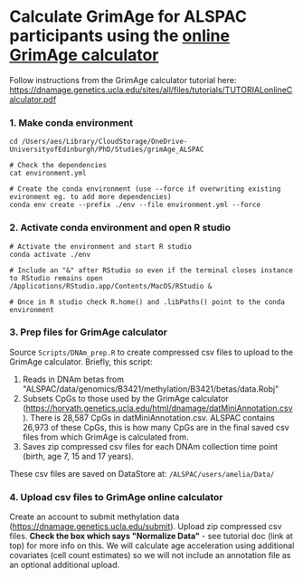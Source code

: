 # Calculate GrimAge for ALSPAC participants using the [online GrimAge calculator](https://dnamage.genetics.ucla.edu/home)   


Follow instructions from the GrimAge calculator tutorial here: https://dnamage.genetics.ucla.edu/sites/all/files/tutorials/TUTORIALonlineCalculator.pdf


### 1. Make conda environment
```
cd /Users/aes/Library/CloudStorage/OneDrive-UniversityofEdinburgh/PhD/Studies/grimAge_ALSPAC

# Check the dependencies
cat environment.yml

# Create the conda environment (use --force if overwriting existing evironment eg. to add more dependencies)
conda env create --prefix ./env --file environment.yml --force
```

### 2. Activate conda environment and open R studio
```
# Activate the environment and start R studio
conda activate ./env

# Include an "&" after RStudio so even if the terminal closes instance to RStudio remains open
/Applications/RStudio.app/Contents/MacOS/RStudio & 

# Once in R studio check R.home() and .libPaths() point to the conda environment

```

### 3. Prep files for GrimAge calculator
Source `Scripts/DNAm_prep.R` to create compressed csv files to upload to the GrimAge calculator.
Briefly, this script:
1. Reads in DNAm betas from "ALSPAC/data/genomics/B3421/methylation/B3421/betas/data.Robj"
2. Subsets CpGs to those used by the GrimAge calculator (https://horvath.genetics.ucla.edu/html/dnamage/datMiniAnnotation.csv). There is 28,587 CpGs in datMiniAnnotation.csv. ALSPAC contains 26,973 of these CpGs, this is how many CpGs are in the final saved csv files from which GrimAge is calculated from.
3. Saves zip compressed csv files for each DNAm collection time point (birth, age 7, 15 and 17 years).   

These csv files are saved on DataStore at:
 `/ALSPAC/users/amelia/Data/`   

### 4. Upload csv files to GrimAge online calculator
Create an account to submit methylation data (https://dnamage.genetics.ucla.edu/submit). Upload zip compressed csv files. **Check the box which says "Normalize Data"** - see tutorial doc (link at top) for more info on this. We will calculate age acceleration using additional covariates (cell count estimates) so we will not include an annotation file as an optional additional upload.


